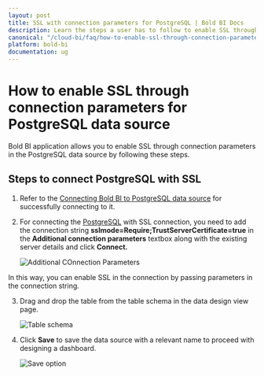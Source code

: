 ```yaml
---
layout: post
title: SSL with connection parameters for PostgreSQL | Bold BI Docs
description: Learn the steps a user has to follow to enable SSL through connection parameters for PostgreSQL in Bold BI for embedded analytics.
canonical: "/cloud-bi/faq/how-to-enable-ssl-through-connection-parameters-for-postgresql-data-source/"
platform: bold-bi
documentation: ug
---
```


# How to enable SSL through connection parameters for PostgreSQL data source

Bold BI application allows you to enable SSL through connection parameters in the PostgreSQL data source by following these steps.

## Steps to connect PostgreSQL with SSL

1.	Refer to the [Connecting Bold BI to PostgreSQL data source](https://help.boldbi.com/embedded-bi/working-with-data-source/data-connectors/postgresql/#connecting-bold-bi-to-postgresql-data-source) for successfully connecting to it.

2.	For connecting the [PostgreSQL](https://help.boldbi.com/embedded-bi/working-with-data-source/data-connectors/postgresql/) with SSL connection, you need to add the connection string **sslmode=Require;TrustServerCertificate=true** in the **Additional connection parameters** textbox along with the existing server details and click **Connect.**

    ![Additional COnnection Parameters](/bold-bi-docs/static/assets/embedded/faq/images/additional-parameters.png#max-width=40%)

In this way, you can enable SSL in the connection by passing parameters in the connection string.

3.	Drag and drop the table from the table schema in the data design view page.

    ![Table schema](/bold-bi-docs/static/assets/embedded/faq/images/ssh-tables.png#max-width=70%)

4.	Click **Save** to save the data source with a relevant name to proceed with designing a dashboard.

    ![Save option](/bold-bi-docs/static/assets/embedded/faq/images/ssh-save-option.png#max-width=70%)
